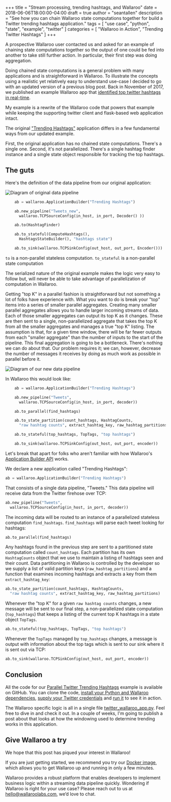 +++
title = "Stream processing, trending hashtags, and Wallaroo"
date = 2018-06-06T18:00:00-04:00
draft = true
author = "seantallen"
description = "See how you can chain Wallaroo state computations together for build a Twitter trending hashtags application."
tags = [
    "use case",
    "python",
    "state",
    "example",
    "twitter"
]
categories = [
    "Wallaroo in Action",
    "Trending Twitter Hashtags"
]
+++


A prospective Wallaroo user contacted us and asked for an example of chaining state computations together so the output of one could be fed into another to take still further action. In particular, their first step was doing aggregation.

Doing chained state computations is a general problem with many applications and is straightforward in Wallaroo. To illustrate the concepts using a realistic yet relatively easy to understand use-case I decided to go with an updated version of a previous blog post. Back in November of 2017, we published an example Wallaroo app that [identified top twitter hashtags in real-time](https://blog.wallaroolabs.com/2017/11/identifying-trending-twitter-hashtags-in-real-time-with-wallaroo/).

My example is a rewrite of the Wallaroo code that powers that example while keeping the supporting twitter client and flask-based web application intact.

The original ["Trending Hashtags"](https://github.com/WallarooLabs/wallaroo_blog_examples/tree/master/twitter-trending-hashtags) application differs in a few fundamental ways from our updated example.

First, the original application has no chained state computations. There's a single one. Second, it's not parallelized. There's a single hashtag finder instance and a single state object responsible for tracking the top hashtags.

## The guts

Here's the definition of the data pipeline from our original application:

![Diagram of original data pipeline](/images/post/twitter-trending-hashtags-pt1/old-pipeline.png)

```python
    ab = wallaroo.ApplicationBuilder("Trending Hashtags")

    ab.new_pipeline("Tweets_new",
      wallaroo.TCPSourceConfig(in_host, in_port, Decoder() ))

    ab.to(HashtagFinder)

    ab.to_stateful(ComputeHashtags(),
      HashtagsStateBuilder(), "hashtags state")

    ab.to_sink(wallaroo.TCPSinkConfig(out_host, out_port, Encoder()))
```

`to` is a non-parallel stateless computation.
`to_stateful` is a non-parallel state computation

The serialized nature of the original example makes the logic very easy to follow but, will never be able to take advantage of parallelization of computation in Wallaroo.

Getting "top K" in a parallel fashion is straightforward but not something a lot of folks have experience with. What you want to do is break your "top" items into a series of smaller parallel aggregates. Creating many smaller parallel aggregates allows you to handle larger incoming streams of data. Each of those smaller aggregates can output its top K as it changes. These are then sent to a single, non-parallelized aggregate that takes the top K from all the smaller aggregates and manages a true "top K" listing. The assumption is that, for a given time window, there will be far fewer outputs from each "smaller aggregate" than the number of inputs to the start of the pipeline. This final aggregation is going to be a bottleneck. There's nothing we can do about that. Our problem requires it; we can, however, decrease the number of messages it receives by doing as much work as possible in parallel before it.

![Diagram of our new data pipeline](/images/post/twitter-trending-hashtags-pt1/new-pipeline.png)

In Wallaroo this would look like:

```python
    ab = wallaroo.ApplicationBuilder("Trending Hashtags")

    ab.new_pipeline("Tweets",
      wallaroo.TCPSourceConfig(in_host, in_port, decoder))

    ab.to_parallel(find_hashtags)

    ab.to_state_partition(count_hashtags, HashtagCounts,
      "raw hashtag counts", extract_hashtag_key, raw_hashtag_partitions)

    ab.to_stateful(top_hashtags, TopTags, "top hashtags")

    ab.to_sink(wallaroo.TCPSinkConfig(out_host, out_port, encoder))
 ```

 Let's break that apart for folks who aren't familiar with how Wallaroo's [Application Builder API](https://docs.wallaroolabs.com/book/python/api.html#applicationbuilder) works.

We declare a new application called "Trending Hashtags":

```python
ab = wallaroo.ApplicationBuilder("Trending Hashtags")
```

That consists of a single data pipeline, "Tweets." This data pipeline will receive data from the Twitter firehose over TCP:

```python
ab.new_pipeline("Tweets",
  wallaroo.TCPSourceConfig(in_host, in_port, decoder))
```

The incoming data will be routed to an instance of a parallelized stateless computation `find_hashtags`. `find_hashtags` will parse each tweet looking for hashtags:

```python
ab.to_parallel(find_hashtags)
```

Any hashtags found in the previous step are sent to a partitioned state computation called `count_hashtags`. Each partition has its own `HashtagCounts` object that we use to maintain a listing of hashtags seen and their count. Data partitioning in Wallaroo is controlled by the developer so we supply a list of valid partition keys (`raw_hashtag_partitions`) and a function that examines incoming hashtags and extracts a key from them `extract_hashtag_key`:

```python
ab.to_state_partition(count_hashtags, HashtagCounts,
  "raw hashtag counts", extract_hashtag_key, raw_hashtag_partitions)
```

Whenever the "top K" for a given `raw hashtag counts` changes, a new message will be sent to our final step, a non-parallelized state computation (`top_hashtags`) that keeps a listing of the current top K hashtags in a state object `TopTags`.

```python
ab.to_stateful(top_hashtags, TopTags, "top hashtags")
```

Whenever the `TopTags` managed by `top_hashtags` changes, a message is output with information about the top tags which is sent to our sink where it is sent out via TCP:

```python
ab.to_sink(wallaroo.TCPSinkConfig(out_host, out_port, encoder))
```

## Conclusion

All the code for our [Parallel Twitter Trending Hashtags](https://github.com/WallarooLabs/wallaroo_blog_examples/tree/master/parallel-twitter-trending-hashtags) example is available on GitHub. You can clone the code, [install your Python and Wallaroo dependencies](https://github.com/WallarooLabs/wallaroo_blog_examples/tree/master/parallel-twitter-trending-hashtags#installation), [supply your Twitter credentials](https://github.com/WallarooLabs/wallaroo_blog_examples/tree/master/parallel-twitter-trending-hashtags#configuration) and [run it](https://github.com/WallarooLabs/wallaroo_blog_examples/tree/master/parallel-twitter-trending-hashtags#running-instructions) to see it in action.

The Wallaroo specific logic is all in a single file [twitter_wallaroo_app.py](https://github.com/WallarooLabs/wallaroo_blog_examples/blob/master/parallel-twitter-trending-hashtags/twitter_wallaroo_app.py). Feel free to dive in and check it out. In a couple of weeks, I'm going to publish a post about that looks at how the windowing used to determine trending works in this application.

## Give Wallaroo a try

We hope that this post has piqued your interest in Wallaroo!

If you are just getting started, we recommend you try our [Docker image](https://docs.wallaroolabs.com/book/getting-started/docker-setup.html), which allows you to get Wallaroo up and running in only a few minutes.

Wallaroo provides a robust platform that enables developers to implement business logic within a streaming data pipeline quickly. Wondering if Wallaroo is right for your use case? Please reach out to us at [hello@wallaroolabs.com](mailto:hello@wallaroolabs.com), we’d love to chat.
